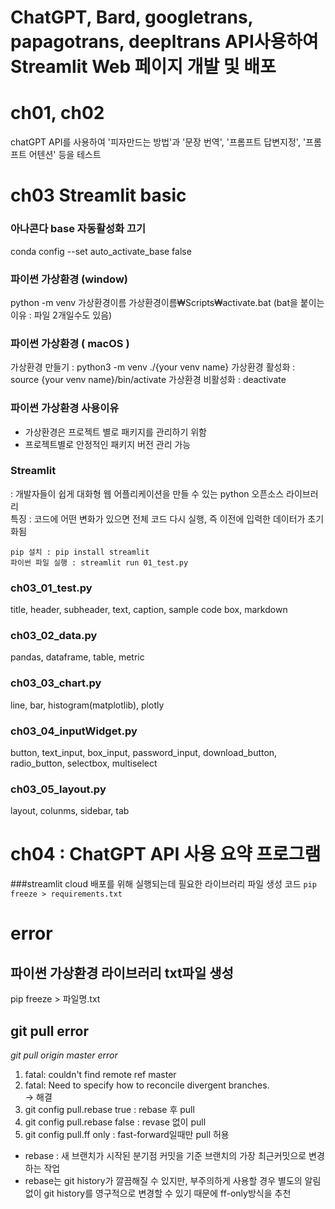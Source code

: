 # ChatGPT, Bard, googletrans, papagotrans, deepltrans API사용하여 Streamlit Web 페이지 개발 및 배포

# ch01, ch02

chatGPT API를 사용하여 '피자만드는 방법'과 '문장 번역', '프롬프트 답변지정', '프롬프트 어텐션' 등을 테스트

# ch03 Streamlit basic

### 아나콘다 base 자동활성화 끄기

conda config --set auto_activate_base false

### 파이썬 가상환경 (window)

python -m venv 가상환경이름
가상환경이름₩Scripts₩activate.bat (bat을 붙이는 이유 : 파일 2개일수도 있음)

### 파이썬 가상환경 ( macOS )

가상환경 만들기 : python3 -m venv ./{your venv name}
가상환경 활성화 : source {your venv name}/bin/activate
가상환경 비활성화 : deactivate

### 파이썬 가상환경 사용이유

- 가상환경은 프로젝트 별로 패키지를 관리하기 위함
- 프로젝트별로 안정적인 패키지 버전 관리 가능

### Streamlit

: 개발자들이 쉽게 대화형 웹 어플리케이션을 만들 수 있는 python 오픈소스 라이브러리  
특징 : 코드에 어떤 변화가 있으면 전체 코드 다시 실행, 즉 이전에 입력한 데이터가 초기화됨

```
pip 설치 : pip install streamlit
파이썬 파일 실행 : streamlit run 01_test.py
```

### ch03_01_test.py

title, header, subheader, text, caption, sample code box, markdown

### ch03_02_data.py

pandas, dataframe, table, metric

### ch03_03_chart.py

line, bar, histogram(matplotlib), plotly

### ch03_04_inputWidget.py

button, text_input, box_input, password_input, download_button, radio_button, selectbox, multiselect

### ch03_05_layout.py

layout, colunms, sidebar, tab

# ch04 : ChatGPT API 사용 요약 프로그램

###streamlit cloud 배포를 위해 실행되는데 필요한 라이브러리 파일 생성 코드
`pip freeze > requirements.txt`

# error

## 파이썬 가상환경 라이브러리 txt파일 생성

pip freeze > 파일명.txt

## git pull error

_git pull origin master error_

1. fatal: couldn't find remote ref master
2. fatal: Need to specify how to reconcile divergent branches.  
   -> 해결
3. git config pull.rebase true : rebase 후 pull
4. git config pull.rebase false : revase 없이 pull
5. git config pull.ff only : fast-forward일때만 pull 허용

- rebase : 새 브랜치가 시작된 분기점 커밋을 기준 브랜치의 가장 최근커밋으로 변경하는 작업
- rebase는 git history가 깔끔해질 수 있지만, 부주의하게 사용할 경우 별도의 알림없이 git history를 영구적으로 변경할 수 있기 때문에 ff-only방식을 추천
